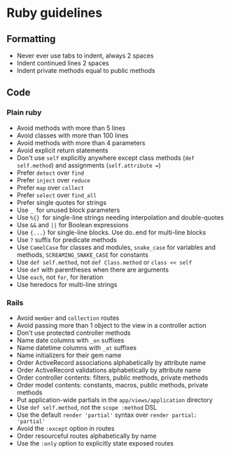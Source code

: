 # Ruby guidelines

## Formatting

* Never ever use tabs to indent, always 2 spaces
* Indent continued lines 2 spaces
* Indent private methods equal to public methods

## Code

### Plain ruby

* Avoid methods with more than 5 lines
* Avoid classes with more than 100 lines
* Avoid methods with more than 4 parameters
* Avoid explicit return statements
* Don't use `self` explicitly anywhere except class methods (`def self.method`)
  and assignments (`self.attribute =`)
* Prefer `detect` over `find`
* Prefer `inject` over `reduce`
* Prefer `map` over `collect`
* Prefer `select` over `find_all`
* Prefer single quotes for strings
* Use `_ `for unused block parameters
* Use `%{} `for single-line strings needing interpolation and double-quotes
* Use `&&` and `||` for Boolean expressions
* Use `{...}` for single-line blocks. Use do..end for multi-line blocks
* Use `?` suffix for predicate methods
* Use `CamelCase` for classes and modules, `snake_case` for variables and methods,
  `SCREAMING_SNAKE_CASE` for constants
* Use `def self.method`, not `def Class.method` or `class << self`
* Use `def` with parentheses when there are arguments
* Use `each`, not `for`, for iteration
* Use heredocs for multi-line strings

### Rails

* Avoid `member` and `collection` routes
* Avoid passing more than 1 object to the view in a controller action
* Don't use protected controller methods
* Name date columns with `_on` suffixes
* Name datetime columns with `_at` suffixes
* Name initializers for their gem name
* Order ActiveRecord associations alphabetically by attribute name
* Order ActiveRecord validations alphabetically by attribute name
* Order controller contents: filters, public methods, private methods
* Order model contents: constants, macros, public methods, private methods
* Put application-wide partials in the `app/views/application` directory
* Use `def self.method`, not the `scope :method` DSL
* Use the default `render 'partial'` syntax over `render partial: 'partial'`
* Avoid the `:except` option in routes
* Order resourceful routes alphabetically by name
* Use the `:only` option to explicitly state exposed routes
